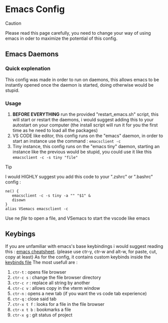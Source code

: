 # Emacs Config
>[!CAUTION]
>Please read this page carefully, you need to change your way of using emacs in oder to maximize the potential of this config.

## Emacs Daemons
### Quick explenation
This config was made in order to run on daemons, this allows emacs to be instantly opened once the daemon is started, doing otherwise would be stupid.

### Usage
1. **BEFORE EVERYTHING** run the provided "restart_emacs.sh" script, this will start or restart the daemons, i would suggest adding this to your autostart on your computer (the install script will run it for you the first time as he need to load all the packages)
2. VS CODE like editor, this config runs on the "emacs" daemon, in order to start an instance use the command : `emacsclient -c`
3. Tiny instance, this config runs on the "emacs tiny" daemon, starting an instance like the previous would be stupid, you could use it like this `emacsclient -c -s tiny "file"`

>[!TIP]
>I would HIGHLY suggest you add this code to your ".zshrc" or ".bashrc" config :
>```
>ne() {
>    emacsclient -c -s tiny -a "" "$1" &
>    disown
>}
>alias VSemacs emacsclient -c 
>```
>
>Use ne _file_ to open a file, and VSemacs to start the vscode like emacs

## Keybings
If you are unfamiliar with emacs's base keybindings i would suggest reading this : [emacs cheatsheet](https://www.gnu.org/software/emacs/refcards/pdf/refcard.pdf). (please use ctr-y, ctr-w and alt-w, for paste, cut, copy at least)
As for the config, it contains custom keybinds inside the [keybinds file](custom/keyboard-shortcuts.el)
The most usefull are :
1. `ctr-t` : opens file browser
2. `ctr-c s` : change the file browser directory
3. `ctr-c r` : replace all string by another
4. `ctr-c v` : allows copy in the vterm window
5. `ctr-n` : opens a new tab (if you want the vs code tab experience)
6. `ctr-q` : close said tab
7. `ctr-x t f` : looks for a file in the file browser
8. `ctr-x t b` : bookmarks a file
9. `ctr-x g` : git status of project
